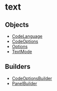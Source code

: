 # <span class="badge package-variant-panelcfg"></span> text

## Objects

 * <span class="badge object-type-enum"></span> [CodeLanguage](./object-CodeLanguage.md)
 * <span class="badge object-type-class"></span> [CodeOptions](./object-CodeOptions.md)
 * <span class="badge object-type-class"></span> [Options](./object-Options.md)
 * <span class="badge object-type-enum"></span> [TextMode](./object-TextMode.md)
## Builders

 * <span class="badge builder"></span> [CodeOptionsBuilder](./builder-CodeOptionsBuilder.md)
 * <span class="badge builder"></span> [PanelBuilder](./builder-PanelBuilder.md)
